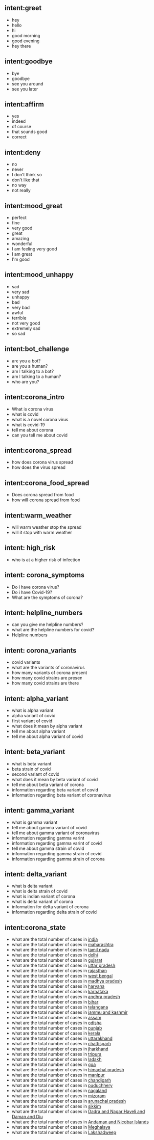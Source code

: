 ## intent:greet
- hey
- hello
- hi
- good morning
- good evening
- hey there

## intent:goodbye
- bye
- goodbye
- see you around
- see you later

## intent:affirm
- yes
- indeed
- of course
- that sounds good
- correct

## intent:deny
- no
- never
- I don't think so
- don't like that
- no way
- not really

## intent:mood_great
- perfect
- fine
- very good
- great
- amazing
- wonderful
- I am feeling very good
- I am great
- I'm good

## intent:mood_unhappy
- sad
- very sad
- unhappy
- bad
- very bad
- awful
- terrible
- not very good
- extremely sad
- so sad

## intent:bot_challenge
- are you a bot?
- are you a human?
- am I talking to a bot?
- am I talking to a human?
- who are you?


## intent:corona_intro
- What is corona virus
- what is covid
- what is a novel corona virus
- what is covid-19
- tell me about corona
- can you tell me about covid

## intent:corona_spread
- how does corona virus spread
- how does the virus spread

## intent:corona_food_spread
- Does corona spread from food
- how will corona spread from food

## intent:warm_weather
- will warm weather stop the spread
- will it stop with warm weather

## intent: high_risk
- who is at a higher risk of infection



## intent: corona_symptoms
- Do i have corona virus?
- Do i have Covid-19?
- What are the symptoms of corona?

## intent: helpline_numbers
- can you give me helpline numbers?
- what are the helpline numbers for covid?
- Helpline numbers

## intent: corona_variants
- covid variants
- what are the variants of coronavirus
- how many variants of corona present
- how many covid strains are presen
- how many covid strains are there

## intent: alpha_variant
- what is alpha variant
- alpha variant of covid
- first variant of covid
- what does it mean by alpha variant
- tell me about alpha variant
- tell me about alpha variant of covid

## intent: beta_variant
- what is beta variant
- beta strain of covid
- second variant of covid
- what does it mean by beta variant of covid
- tell me about beta variant of corona
- information regarding beta variant of covid
- information regarding beta variant of coronavirus

## intent: gamma_variant
- what is gamma variant
- tell me about gamma variant of covid
- tell me about gamma variant of coronavirus
- information regarding gamma varint
- information regarding gamma varint of covid
- tell me about gamma strain of covid
- information regarding gamma strain of covid
- information regarding gamma strain of corona

## intent: delta_variant
- what is delta variant
- what is delta strain of covid
- what is indian variant of corona
- what is delta variant of corona
- information for delta variant of corona
- information regarding delta strain of covid

## intent:corona_state
- what are the total number of cases in [india](state)
- what are the total number of cases in [maharashtra](state)
- what are the total number of cases in [tamil nadu](state)
- what are the total number of cases in [delhi](state)
- what are the total number of cases in [gujarat](state)
- what are the total number of cases in [uttar pradesh](state)
- what are the total number of cases in [rajasthan](state)
- what are the total number of cases in [west bengal](state)
- what are the total number of cases in [madhya pradesh](state)
- what are the total number of cases in [haryana](state)
- what are the total number of cases in [karnataka](state)
- what are the total number of cases in [andhra pradesh](state)
- what are the total number of cases in [bihar](state)
- what are the total number of cases in [telangana](state)
- what are the total number of cases in [jammu and kashmir](state)
- what are the total number of cases in [assam](state)
- what are the total number of cases in [odisha](state)
- what are the total number of cases in [punjab](state)
- what are the total number of cases in [kerala](state)
- what are the total number of cases in [uttarakhand](state)
- what are the total number of cases in [chattisgarh](state)
- what are the total number of cases in [jharkhand](state)
- what are the total number of cases in [tripura](state)
- what are the total number of cases in [ladakh](state)
- what are the total number of cases in [goa](state)
- what are the total number of cases in [himachal pradesh](state)
- what are the total number of cases in [manipur](state)
- what are the total number of cases in [chandigarh](state)
- what are the total number of cases in [puduchhery](state)
- what are the total number of cases in [nagaland](state)
- what are the total number of cases in [mizoram](state)
- what are the total number of cases in [arunachal pradesh](state)
- what are the total number of cases in [sikkim](state)
- what are the total number of cases in [Dadra and Nagar Haveli and Daman and Diu](state)
- what are the total number of cases in [Andaman and Nicobar Islands](state)
- what are the total number of cases in [Meghalaya](state)
- what are the total number of cases in [Lakshadweep](state)












